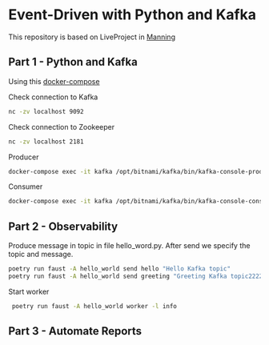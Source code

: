 # Event-Driven with Python and Kafka

This repository is based on LiveProject in [Manning](https://www.manning.com/liveprojectseries/data-pipeline-ser)

## Part 1 - Python and Kafka

Using this [docker-compose](https://github.com/bitnami/containers/blob/e1f4cfea7b1d7666c620242ed61cc20cb32f3b69/bitnami/kafka/docker-compose.yml)

Check connection to Kafka

```bash
nc -zv localhost 9092
```
Check connection to Zookeeper

```bash
nc -zv localhost 2181
```

Producer

```bash
docker-compose exec -it kafka /opt/bitnami/kafka/bin/kafka-console-producer.sh --bootstrap-server localhost:9092 --producer.config /opt/bitnami/kafka/config/producer.properties --topic test
```

Consumer

```bash
docker-compose exec -it kafka /opt/bitnami/kafka/bin/kafka-console-consumer.sh --bootstrap-server localhost:9092 --topic test
```

## Part 2 - Observability

Produce message in topic in file hello_word.py. After send we specify the topic and message.

```bash
poetry run faust -A hello_world send hello "Hello Kafka topic"   
poetry run faust -A hello_world send greeting "Greeting Kafka topic2222222" 
```

Start worker

```bash
 poetry run faust -A hello_world worker -l info
```

## Part 3 - Automate Reports
